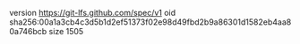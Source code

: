 version https://git-lfs.github.com/spec/v1
oid sha256:00a1a3cb4c3d5b1d2ef51373f02e98d49fbd2b9a86301d1582eb4aa80a746bcb
size 1505
